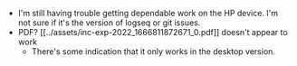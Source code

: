 - I'm still having trouble getting dependable work on the HP device. I'm not sure if it's the version of logseq or git issues.
- PDF? [[../assets/inc-exp-2022_1666811872671_0.pdf]] doesn't appear to work
	- There's some indication that it only works in the desktop version.